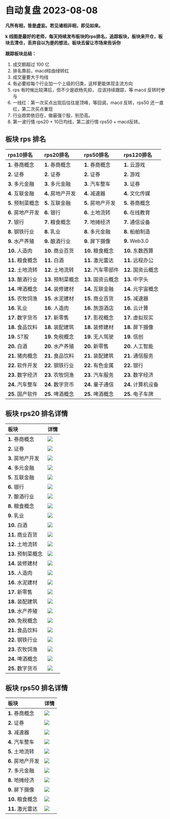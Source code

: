 # 自动复盘 2023-08-08

**凡所有相，皆是虚妄。若见诸相非相，即见如来。**

**k 线图是最好的老师，每天持续发布板块的rps排名，追踪板块，板块来开仓，板块去清仓，丢弃自以为是的想法，板块去留让市场来告诉你**
        
**跟踪板块总结：**
1. 成交额超过 100 亿
2. 排名靠前，macd柱由绿转红
3. 成交量要大于均线
4. 有必要给每个行业加一个上级的归类，这样更能体现主流方向
5. rps 有时候比较滞后，但不少是欲杨先抑， 应该持续跟踪，等 macd 反转时参与
6. 一线红：第一次买点出现后往往是顶峰，等回调，macd 反转，rps50 还一直红，第二次买点重现
7. 行业趋势依旧在，做最强个股，别恐高。
8. 第一波行情 rps20 + 10日均线，第二波行情 rps50 + macd反转。
        
## 板块 rps 排名
| rps10排名         | rps20排名          | rps50排名          | rps120排名         |
|:------------------|:-------------------|:-------------------|:-------------------|
| **1.** 券商概念   | **1.** 券商概念    | **1.** 券商概念    | **1.** 云游戏      |
| **2.** 证券       | **2.** 证券        | **2.** 证券        | **2.** 游戏        |
| **3.** 多元金融   | **3.** 多元金融    | **3.** 汽车整车    | **3.** 证券        |
| **4.** 互联金融   | **4.** 房地产开发  | **4.** 减速器      | **4.** 文化传媒    |
| **5.** 预制菜概念 | **5.** 互联金融    | **5.** 房地产开发  | **5.** 券商概念    |
| **6.** 房地产开发 | **6.** 银行        | **6.** 土地流转    | **6.** 在线教育    |
| **7.** 银行       | **7.** 粮食概念    | **7.** 地摊经济    | **7.** 通信设备    |
| **8.** 钢铁行业   | **8.** 乳业        | **8.** 多元金融    | **8.** 船舶制造    |
| **9.** 水产养殖   | **9.** 酿酒行业    | **9.** 屏下摄像    | **9.** Web3.0      |
| **10.** 人造肉    | **10.** 商业百货   | **10.** 粮食概念   | **10.** 东数西算   |
| **11.** 粮食概念  | **11.** 白酒       | **11.** 激光雷达   | **11.** 远程办公   |
| **12.** 土地流转  | **12.** 土地流转   | **12.** 汽车零部件 | **12.** 国资云概念 |
| **13.** 酿酒行业  | **13.** 预制菜概念 | **13.** 国资云概念 | **13.** 中字头     |
| **14.** 啤酒概念  | **14.** 装修建材   | **14.** 互联金融   | **14.** 元宇宙概念 |
| **15.** 农牧饲渔  | **15.** 水泥建材   | **15.** 商业百货   | **15.** 减速器     |
| **16.** 乳业      | **16.** 人造肉     | **16.** 旅游酒店   | **16.** 云计算     |
| **17.** 数字货币  | **17.** 新零售     | **17.** 影视概念   | **17.** 虚拟现实   |
| **18.** 食品饮料  | **18.** 装配建筑   | **18.** 装修建材   | **18.** 屏下摄像   |
| **19.** ST股      | **19.** 免税概念   | **19.** 无人驾驶   | **19.** 信创       |
| **20.** 白酒      | **20.** 水产养殖   | **20.** 新零售     | **20.** 人工智能   |
| **21.** 猪肉概念  | **21.** 食品饮料   | **21.** 装配建筑   | **21.** 通信服务   |
| **22.** 软件开发  | **22.** 钢铁行业   | **22.** 有色金属   | **22.** 银行       |
| **23.** 数字经济  | **23.** 农牧饲渔   | **23.** 汽车服务   | **23.** 数字经济   |
| **24.** 汽车整车  | **24.** 数字货币   | **24.** 量子通信   | **24.** 计算机设备 |
| **25.** 国产软件  | **25.** 啤酒概念   | **25.** 啤酒概念   | **25.** 电子车牌   |
## 板块 rps20 排名详情
| 板块               | 详情                                                                                                |
|:-------------------|:----------------------------------------------------------------------------------------------------|
| **1.** 券商概念    | ![](https://sykent-blog-image.oss-cn-beijing.aliyuncs.com/quant/image/2023/8/1691481930899-tmp.jpg) |
| **2.** 证券        | ![](https://sykent-blog-image.oss-cn-beijing.aliyuncs.com/quant/image/2023/8/1691481932262-tmp.jpg) |
| **3.** 房地产开发  | ![](https://sykent-blog-image.oss-cn-beijing.aliyuncs.com/quant/image/2023/8/1691481933311-tmp.jpg) |
| **4.** 多元金融    | ![](https://sykent-blog-image.oss-cn-beijing.aliyuncs.com/quant/image/2023/8/1691481934261-tmp.jpg) |
| **5.** 互联金融    | ![](https://sykent-blog-image.oss-cn-beijing.aliyuncs.com/quant/image/2023/8/1691481935310-tmp.jpg) |
| **6.** 银行        | ![](https://sykent-blog-image.oss-cn-beijing.aliyuncs.com/quant/image/2023/8/1691481936260-tmp.jpg) |
| **7.** 酿酒行业    | ![](https://sykent-blog-image.oss-cn-beijing.aliyuncs.com/quant/image/2023/8/1691481937161-tmp.jpg) |
| **8.** 粮食概念    | ![](https://sykent-blog-image.oss-cn-beijing.aliyuncs.com/quant/image/2023/8/1691481938183-tmp.jpg) |
| **9.** 乳业        | ![](https://sykent-blog-image.oss-cn-beijing.aliyuncs.com/quant/image/2023/8/1691481939128-tmp.jpg) |
| **10.** 白酒       | ![](https://sykent-blog-image.oss-cn-beijing.aliyuncs.com/quant/image/2023/8/1691481940096-tmp.jpg) |
| **11.** 商业百货   | ![](https://sykent-blog-image.oss-cn-beijing.aliyuncs.com/quant/image/2023/8/1691481941017-tmp.jpg) |
| **12.** 土地流转   | ![](https://sykent-blog-image.oss-cn-beijing.aliyuncs.com/quant/image/2023/8/1691481942047-tmp.jpg) |
| **13.** 预制菜概念 | ![](https://sykent-blog-image.oss-cn-beijing.aliyuncs.com/quant/image/2023/8/1691481943044-tmp.jpg) |
| **14.** 装修建材   | ![](https://sykent-blog-image.oss-cn-beijing.aliyuncs.com/quant/image/2023/8/1691481944042-tmp.jpg) |
| **15.** 人造肉     | ![](https://sykent-blog-image.oss-cn-beijing.aliyuncs.com/quant/image/2023/8/1691481944976-tmp.jpg) |
| **16.** 水泥建材   | ![](https://sykent-blog-image.oss-cn-beijing.aliyuncs.com/quant/image/2023/8/1691481946043-tmp.jpg) |
| **17.** 新零售     | ![](https://sykent-blog-image.oss-cn-beijing.aliyuncs.com/quant/image/2023/8/1691481947043-tmp.jpg) |
| **18.** 装配建筑   | ![](https://sykent-blog-image.oss-cn-beijing.aliyuncs.com/quant/image/2023/8/1691481948009-tmp.jpg) |
| **19.** 水产养殖   | ![](https://sykent-blog-image.oss-cn-beijing.aliyuncs.com/quant/image/2023/8/1691481949024-tmp.jpg) |
| **20.** 免税概念   | ![](https://sykent-blog-image.oss-cn-beijing.aliyuncs.com/quant/image/2023/8/1691481949963-tmp.jpg) |
| **21.** 食品饮料   | ![](https://sykent-blog-image.oss-cn-beijing.aliyuncs.com/quant/image/2023/8/1691481950959-tmp.jpg) |
| **22.** 钢铁行业   | ![](https://sykent-blog-image.oss-cn-beijing.aliyuncs.com/quant/image/2023/8/1691481951909-tmp.jpg) |
| **23.** 农牧饲渔   | ![](https://sykent-blog-image.oss-cn-beijing.aliyuncs.com/quant/image/2023/8/1691481952909-tmp.jpg) |
| **24.** 啤酒概念   | ![](https://sykent-blog-image.oss-cn-beijing.aliyuncs.com/quant/image/2023/8/1691481953851-tmp.jpg) |
| **25.** 数字货币   | ![](https://sykent-blog-image.oss-cn-beijing.aliyuncs.com/quant/image/2023/8/1691481954908-tmp.jpg) |
## 板块 rps50 排名详情
| 板块              | 详情                                                                                                |
|:------------------|:----------------------------------------------------------------------------------------------------|
| **1.** 券商概念   | ![](https://sykent-blog-image.oss-cn-beijing.aliyuncs.com/quant/image/2023/8/1691481955943-tmp.jpg) |
| **2.** 证券       | ![](https://sykent-blog-image.oss-cn-beijing.aliyuncs.com/quant/image/2023/8/1691481956908-tmp.jpg) |
| **3.** 减速器     | ![](https://sykent-blog-image.oss-cn-beijing.aliyuncs.com/quant/image/2023/8/1691481957844-tmp.jpg) |
| **4.** 汽车整车   | ![](https://sykent-blog-image.oss-cn-beijing.aliyuncs.com/quant/image/2023/8/1691481958926-tmp.jpg) |
| **5.** 土地流转   | ![](https://sykent-blog-image.oss-cn-beijing.aliyuncs.com/quant/image/2023/8/1691481959844-tmp.jpg) |
| **6.** 房地产开发 | ![](https://sykent-blog-image.oss-cn-beijing.aliyuncs.com/quant/image/2023/8/1691481960825-tmp.jpg) |
| **7.** 多元金融   | ![](https://sykent-blog-image.oss-cn-beijing.aliyuncs.com/quant/image/2023/8/1691481961678-tmp.jpg) |
| **8.** 地摊经济   | ![](https://sykent-blog-image.oss-cn-beijing.aliyuncs.com/quant/image/2023/8/1691481962696-tmp.jpg) |
| **9.** 屏下摄像   | ![](https://sykent-blog-image.oss-cn-beijing.aliyuncs.com/quant/image/2023/8/1691481963709-tmp.jpg) |
| **10.** 粮食概念  | ![](https://sykent-blog-image.oss-cn-beijing.aliyuncs.com/quant/image/2023/8/1691481964672-tmp.jpg) |
| **11.** 激光雷达  | ![](https://sykent-blog-image.oss-cn-beijing.aliyuncs.com/quant/image/2023/8/1691481965627-tmp.jpg) |